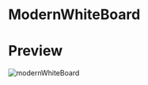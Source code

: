 # ModernWhiteBoard


# Preview
![modernWhiteBoard](https://user-images.githubusercontent.com/98162630/192682422-427f759f-40c5-4939-9adc-0ee8def00343.png)
